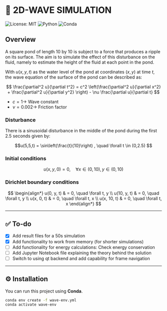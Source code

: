 # 🌊 2D-WAVE SIMULATION

![License: MIT](https://img.shields.io/badge/License-MIT-yellow.svg) ![Python](https://img.shields.io/badge/python-3.13-blue.svg) ![Conda](https://img.shields.io/badge/conda-ready-brightgreen.svg)

## Overview

A square pond of length 10 by 10 is subject to a force that produces a ripple on its surface. The aim is to simulate the effect of this disturbance on the fluid, namely to estimate the height of the fluid at each point in the pond.

With $u(x, y, t)$ as the water level of the pond at coordinates $(x, y)$ at time $t$, the wave equation of the surface of the pond can be described as:

$$
\frac{\partial^2 u}{\partial t^2} = c^2 \left(\frac{\partial^2 u}{\partial x^2} +
\frac{\partial^2 u}{\partial y^2} \right) - \nu \frac{\partial u}{\partial t}
$$

- $c = 1 \rightarrow$ Wave constant
- $\nu = 0.002 \rightarrow$ Friction factor

### Disturbance

There is a sinusoidal disturbance in the middle of the pond during the first 2.5 seconds given by:

$$u(5,5,t) = \sin\left(\frac{t}{10}\right) , \quad \forall t \in (0,2.5) $$

### Initial conditions

$$u(x, y, 0) = 0, \quad \forall x \in (0, 10), y \in (0, 10)$$

### Dirichlet boundary conditions

$$
\begin{align*}
    u(0, y, t) &  = 0, \quad \forall t, y \\
    u(10, y, t) & = 0, \quad \forall t, y \\
    u(x, 0, t) &  = 0, \quad \forall t, x \\
    u(x, 10, t) & = 0, \quad \forall t, x
\end{align*}
$$

---

## ✅ To-do

- [x] Add result files for a 50s simulation
- [x] Add functionality to work from memory (for shorter simulations)
- [ ] Add functionality for energy calculations: Check energy conservation
- [ ] Add Jupyter Notebook file explaining the theory behind the solution
- [ ] Switch to using qt backend and add capability for frame navigation

---

## ⚙️ Installation

You can run this project using **Conda**.

```bash
conda env create -f wave-env.yml
conda activate wave-env
```